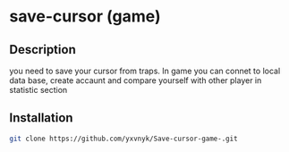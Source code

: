 # save-cursor (game)

## Description
you need to save your cursor from traps. In game you can connet to local data base, create accaunt and compare yourself with other player in statistic section

## Installation
   ```bash
   git clone https://github.com/yxvnyk/Save-cursor-game-.git
